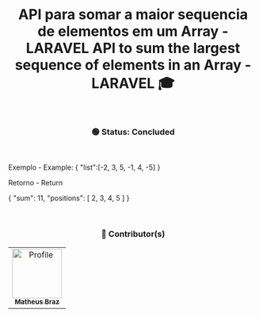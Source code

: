 <h1 align="center">
API para somar a maior sequencia de elementos em um Array - LARAVEL 
API to sum the largest sequence of elements in an Array - LARAVEL 🎓</h1>

<br />

<h3 align="center">🟢 Status: Concluded</h3>

<br />

Exemplo - Example:
{
    "list":[-2, 3, 5, -1, 4, -5]
}


Retorno - Return

{
    "sum": 11,
    "positions": [
        2,
        3,
        4,
        5
    ]
}

<br />
<h3 align="center">🎨 Contributor(s)</h4>
<table align="center">
  <tr>
    <td align="center">
      <a href="https://github.com/mhmBraz">
        <img src="https://avatars.githubusercontent.com/u/79339621?s=400&u=f5931614e9da9f5fa853aa3d0688a68dc6e3a5b6&v=4" width="100px;" alt="Profile"/>
        <br />
        <sub>
          <b>Matheus Braz</b>
        </sub>
      </a>
  </tr>  
</table>
